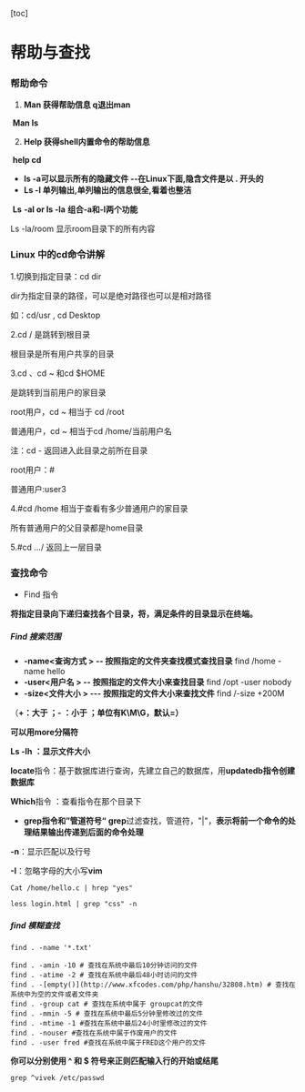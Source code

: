 [toc]

# 帮助与查找

### 帮助命令

1. **Man 获得帮助信息  q退出man**

​			**Man ls**

2. **Help 获得shell内置命令的帮助信息**

​          **help cd**

- **ls -a可以显示所有的隐藏文件   --在Linux下面,隐含文件是以 . 开头的** 
- **Ls     -l 单列输出,单列输出的信息很全,看着也整洁**

​    **Ls** **-al or ls -la**  **组合-a和-l两个功能**

   Ls -la/room  显示room目录下的所有内容



### Linux 中的cd命令讲解

1.切换到指定目录：cd dir

dir为指定目录的路径，可以是绝对路径也可以是相对路径

如：cd/usr , cd Desktop



2.cd / 是跳转到根目录

根目录是所有用户共享的目录

 

3.cd 、cd ~ 和cd $HOME

是跳转到当前用户的家目录

root用户，cd ~ 相当于 cd /root

普通用户，cd ~ 相当于cd /home/当前用户名

注：cd - 返回进入此目录之前所在目录

 

root用户：#

普通用户:user3

 

4.#cd /home 相当于查看有多少普通用户的家目录

所有普通用户的父目录都是home目录

 

5.#cd …/ 返回上一层目录

 

### 查找命令

- Find 指令

**将指定目录向下递归查找各个目录，将，满足条件的目录显示在终端。**

##### Find 搜索范围

- **-name<查询方式 > -- 按照指定的文件夹查找模式查找目录**   find /home -name hello
- **-user<用户名 > -- 按照指定的文件大小来查找目录**     find /opt -user nobody
- **-size<文件大小 > --- 按照指定的文件大小来查找文件**  find /-size +200M 

（**+：大于 ；- ：小于  ；单位有K\M\G，默认=）**

 **可以用more分隔符**

**Ls -lh** **：显示文件大小**

**locate**指令：基于数据库进行查询，先建立自己的数据库，用**updatedb指令创建数据库**

**Which**指令 ：查看指令在那个目录下


- **grep指令和”管道符号“**
**grep**过滤查找，管道符，"|"，**表示将前一个命令的处理结果输出传递到后面的命令处理**

**-n**：显示匹配以及行号

 **-I**：忽略字母的大小写**vim**

```
Cat /home/hello.c | hrep "yes"

less login.html | grep "css" -n
```



##### find 模糊查找

```
find . -name '*.txt'
```

```shell
find . -amin -10 # 查找在系统中最后10分钟访问的文件
find . -atime -2 # 查找在系统中最后48小时访问的文件
find . -[empty()](http://www.xfcodes.com/php/hanshu/32808.htm) # 查找在系统中为空的文件或者文件夹
find . -group cat # 查找在系统中属于 groupcat的文件
find . -mmin -5 # 查找在系统中最后5分钟里修改过的文件
find . -mtime -1 #查找在系统中最后24小时里修改过的文件
find . -nouser #查找在系统中属于作废用户的文件
find . -user fred #查找在系统中属于FRED这个用户的文件
```



**你可以分别使用 ^ 和 $ 符号来正则匹配输入行的开始或结尾**

```
grep ^vivek /etc/passwd
```
